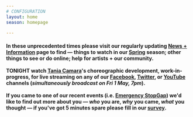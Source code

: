 ```yaml
---
# CONFIGURATION
layout: home
season: homepage

---
```

#### In these unprecedented times please visit our regularly updating [News + Information](/coronavirus) page to find — things to watch in our [Spring](/current/2020-springsummer/) season; other things to see or do online; help for artists + our community.<br><br>TONIGHT watch [Tania Camara](/current/2020-springsummer/camara)'s choreographic development, work-in-progress, for live streaming on any of our <a href="http://facebook.com/warnmcr" target="_blank">Facebook</a>, <a href="http://twitter.com/warnmcr" target="_blank">Twitter</a>, or <a href="http://youtube.com/watch?v=m7dDCgaffoI" target="_blank">YouTube</a> channels (*simultaneously broadcast on Fri 1 May, 7pm*).<br><br>If you came to one of our recent events (i.e. [Emergency StopGap](/current/2020-emergencystopgap)) we'd like to find out more about you — *who* you are, *why* you came, *what* you thought — if you've got 5 minutes spare please fill in our <a href="http://research.audiencesurveys.org/s.asp?k=157901649112" target="_blank">survey</a>.
